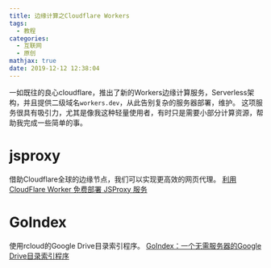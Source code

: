 ```yaml
---
title: 边缘计算之Cloudflare Workers
tags:
  - 教程
categories:
  - 互联网
  - 原创
mathjax: true
date: 2019-12-12 12:38:04
---
```

一如既往的良心cloudflare，推出了新的Workers边缘计算服务，Serverless架构，并且提供二级域名`workers.dev`，从此告别复杂的服务器部署，维护。
这项服务很具有吸引力，尤其是像我这种轻量使用者，有时只是需要小部分计算资源，帮助我完成一些简单的事。

# jsproxy
借助Cloudflare全球的边缘节点，我们可以实现更高效的网页代理。
[利用CloudFlare Worker 免费部署 JSProxy 服务](https://51.ruyo.net/13487.html)

# GoIndex
使用rcloud的Google Drive目录索引程序。
[GoIndex：一个无需服务器的Google Drive目录索引程序](https://www.moerats.com/archives/1001/)
